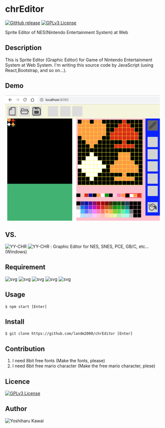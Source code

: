 # chrEditor

[![GitHub release](http://img.shields.io/github/release/landm1999/testREADME.md.svg)][release]
[![GPLv3 License](http://img.shields.io/badge/license-GPLv3-lime.svg)][license]

[release]: https://github.com/landm1999/testREADME.md/releases
[license]: https://raw.githubusercontent.com/landm2000/chrEditor/master/LICENSE

Sprite Editor of NES(Nintendo Entertainment System) at Web
## Description
 This is Sprite Editor (Graphic Editor) for Game of Nintendo Entertainment System
at Web System. I'm writing this source code by JavaScript (using React,Bootstrap,
and so on...).

## Demo

![png](public/img/chrEditor_capture_01.png)

## VS. 

![YY-CHR](https://wiki.nesdev.com/w/index.php/YY-CHR)
![YY-CHR](https://www.romhacking.net/utilities/119/)
: Graphic Editor for NES, SNES, PCE, GB/C, etc...(Windows)

## Requirement

![svg](https://img.shields.io/badge/npm-5.6.0-brightgreen.svg)
![svg](https://img.shields.io/badge/Node.js-8.9.4-orange.svg)
![svg](https://img.shields.io/badge/React-16.8.5-blue.svg)
![svg](https://img.shields.io/badge/Bootstrap-3.3.1-red.svg)
![svg](https://img.shields.io/badge/jQuery-1.12.4-yellow.svg)

## Usage

    $ npm start [Enter]

## Install

    $ git clone https://github.com/landm2000/chrEditor [Enter]

## Contribution

1. I need 8bit free fonts (Make the fonts, please)
1. I need 8bit free mario character (Make the free mario character, plese)

## Licence

[![GPLv3 License](http://img.shields.io/badge/license-GPLv3-lime.svg)][license]

[license]: https://raw.githubusercontent.com/landm2000/chrEditor/master/LICENSE

## Author

![Yoshiharu Kawai](https://github.com/landm2000)
